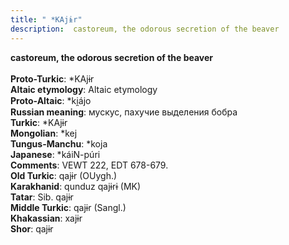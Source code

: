 ```yaml
---
title: " *KAjɨr"
description:  castoreum, the odorous secretion of the beaver
---
```

<strong> castoreum, the odorous secretion of the beaver</strong><br><br>
<strong>Proto-Turkic</strong>:  *KAjɨr<br>
<strong>Altaic etymology</strong>:  Altaic etymology<br>
<strong> Proto-Altaic</strong>:  *ki̯ájo<br>
<strong>Russian meaning</strong>:  мускус, пахучие выделения бобра<br>
<strong>Turkic</strong>:  *KAjɨr<br>
<strong>Mongolian</strong>:  *kej<br>
<strong>Tungus-Manchu</strong>:  *koja<br>
<strong>Japanese</strong>:  *káiN-púri<br>
<strong>Comments</strong>:  VEWT 222, EDT 678-679.<br>
<strong>Old Turkic</strong>:  qajɨr (OUygh.)<br>
<strong>Karakhanid</strong>:  qunduz qajɨrɨ (MK)<br>
<strong>Tatar</strong>:  Sib. qajɨr<br>
<strong>Middle Turkic</strong>:  qajɨr (Sangl.)<br>
<strong>Khakassian</strong>:  xajɨr<br>
<strong>Shor</strong>:  qajɨr<br>


